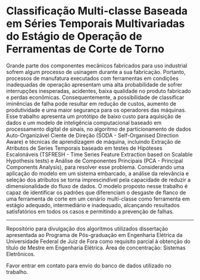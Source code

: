 # Classificação Multi-classe Baseada em Séries Temporais Multivariadas do Estágio de Operação de Ferramentas de Corte de Torno

Grande parte dos componentes mecânicos fabricados para uso industrial sofrem algum processo de usinagem durante a sua fabricação. Portanto, processos de manufatura executados com ferramentas em condições inadequadas de operação apresentam uma alta probabilidade de sofrer interrupções inesperadas, acidentes, baixa qualidade no produto fabricado e perdas econômicas. Consequentemente, a possibilidade de classificar iminências de falha pode resultar em redução de custos, aumento de produtividade e uma maior segurança para os operadores das máquinas. Esse trabalho apresenta um protótipo de baixo custo para aquisição de dados e um modelo de inteligência computacional baseado em processamento digital de sinais, no algoritmo de particionamento de dados Auto-Organizável Ciente de Direção (SODA - Self-Organised Direction Aware) e técnicas de aprendizagem de máquina, incluindo Extração de Atributos de Series Temporais baseado em testes de Hipóteses Escalonáveis (TSFRESH - Time Series Feature Extraction based on Scalable Hypothesis tests) e Análise de Componentes Principais (PCA - Principal Components Analysis), para resolver esse problema. Considerando uma aplicação do modelo em um sistema embarcado, a análise da relevância e seleção dos atributos se torna imprescindível pela capacidade de reduzir a dimensionalidade do fluxo de dados. O modelo proposto nesse trabalho é capaz de identificar os padrões que diferenciam o desgaste de flanco de uma ferramenta de corte em um cenário multi-classe como ferramenta em estágio adequado, intermediário e inadequado, alcançando resultados satisfatórios em todos os casos e permitindo a prevenção de falhas.

--- 

Repositório para divulgação dos algoritmos utilizados dissertação apresentada ao Programa de Pós-graduação em Engenharia Elétrica da Universidade Federal de Juiz de Fora como requisito parcial à obtenção do título de Mestre em Engenharia Elétrica. Área de concentração: Sistemas Eletrônicos.

Favor entrar em contato para envio do banco de dados utilizado no trabalho.